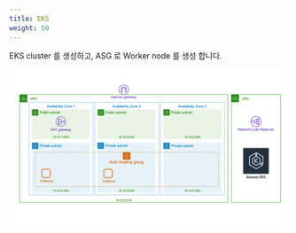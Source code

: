 ```yaml
---
title: EKS
weight: 50
---
```


EKS cluster 를 생성하고, ASG 로 Worker node 를 생성 합니다.

![EKS](../../provisioning/eks/images/terraform_eks_ach.png)
